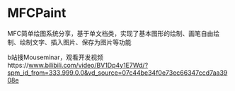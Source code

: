# MFCPaint
MFC简单绘图系统分享，基于单文档类，实现了基本图形的绘制、画笔自由绘制、绘制文字、插入图片、保存为图片等功能

b站搜Mouseminar，观看开发视频https://www.bilibili.com/video/BV1Dp4y1E7Wd/?spm_id_from=333.999.0.0&vd_source=07c44be34f0e73ec66347ccd7aa3908e
